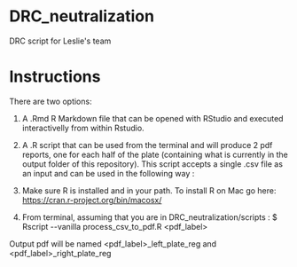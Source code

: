 # DRC_neutralization
DRC script for Leslie's team 

# Instructions 
There are two options: 

1. A .Rmd R Markdown file that can be opened with RStudio and executed interactivelly 
from within Rstudio. 

2. A .R script that can be used from the terminal and will produce 2 pdf reports, one for 
each half of the plate (containing what is currently in the output folder of this repository). 
This script accepts a single .csv file as an input and can be used in the following way :

1. Make sure R is installed and in your path. To install R on Mac go here: 
https://cran.r-project.org/bin/macosx/

2. From terminal, assuming that you are in DRC_neutralization/scripts : 
$ Rscript --vanilla process_csv_to_pdf.R <full path to input csv> <pdf_label>
  
Output pdf will be named   <pdf_label>_left_plate_reg and <pdf_label>_right_plate_reg

